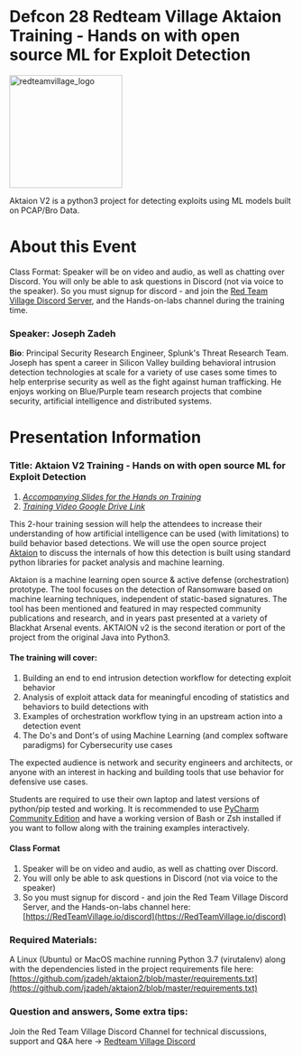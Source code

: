 # Defcon 28 Redteam Village Aktaion Training - Hands on with open source ML for Exploit Detection

<td> <img src="https://github.com/jzadeh/aktaion2/blob/master/defcon2020/RTV-logo-high-res.png" alt="redteamvillage_logo" width="200" height="200"/> </td>


Aktaion V2 is a python3 project for detecting exploits using ML models built on PCAP/Bro Data. 

# About this Event
Class Format: Speaker will be on video and audio, as well as chatting over Discord. 
You will only be able to ask questions in Discord (not via voice to the speaker). 
So you must signup for discord - and join the [Red Team Village Discord Server](https://RedTeamVillage.io/discord), 
and the Hands-on-labs channel during the training time.

### Speaker: Joseph Zadeh
**Bio**: Principal Security Research Engineer, Splunk's Threat Research Team.
Joseph has spent a career in Silicon Valley building behavioral intrusion detection technologies at scale for a 
variety of use cases some times to help enterprise security as well as the fight against human 
trafficking. He enjoys working on Blue/Purple team research projects that combine security, artificial intelligence 
and distributed systems.

# Presentation Information

### Title: Aktaion V2 Training - Hands on with open source ML for Exploit Detection

1. [*Accompanying Slides for the Hands on Training*](https://docs.google.com/presentation/d/12mLg-DDVz8ddTN8mFU7jPu7RhQppCVMqzhQCU58VZC4/edit?usp=sharing)
2. [*Training Video Google Drive Link*](https://drive.google.com/a/splunk.com/uc?id=1LlFz6u3jNsUsjJz9M9glj_RcMXDJPfZD&export=download)

This 2-hour training session will help the attendees to increase their understanding of how artificial 
intelligence can be used (with limitations) to build behavior based detections.  We will use the open source project
[Aktaion](https://github.com/jzadeh/aktaion2) to discuss the internals of how this detection is built using standard python libraries for packet analysis and 
machine learning. 

Aktaion is a machine learning open source & active defense (orchestration) prototype. 
The tool focuses on the detection of Ransomware based on machine learning techniques, 
independent of static-based signatures. The tool has been mentioned and featured in may respected community 
publications and research, and in years past presented at a variety of Blackhat Arsenal events. 
AKTAION v2 is the second iteration or port of the project from the original Java into Python3.

####  **The training will cover:** 
1.  Building an end to end intrusion detection workflow for detecting exploit behavior
2.  Analysis of exploit attack data for meaningful encoding of statistics and behaviors to build detections with
3.  Examples of orchestration workflow tying in an upstream action into a detection event
4.  The Do's and Dont's of using Machine Learning (and complex software paradigms) for Cybersecurity use cases


The expected audience is network and security engineers and architects, 
or anyone with an interest in hacking and building 
tools that use behavior for defensive use cases. 

Students are required to use their own laptop and latest versions of python/pip tested and working.  It is recommended
to use [PyCharm Community Edition](https://www.jetbrains.com/pycharm/download/) and have a working version of Bash or Zsh
installed if you want to follow along with the training examples interactively. 

#### **Class Format**
1. Speaker will be on video and audio, as well as chatting over Discord.
2. You will only be able to ask questions in Discord (not via voice to the speaker)
3. So you must signup for discord - and join the Red Team Village Discord Server, and the Hands-on-labs channel here: [https://RedTeamVillage.io/discord](https://RedTeamVillage.io/discord)

### Required Materials:

A Linux (Ubuntu) or MacOS machine running Python 3.7 (virutalenv) along with the dependencies listed in the project requirements file here:
[https://github.com/jzadeh/aktaion2/blob/master/requirements.txt](https://github.com/jzadeh/aktaion2/blob/master/requirements.txt)

### Question and answers, Some extra tips:
Join the Red Team Village Discord Channel for technical discussions, support and Q&A here -> [Redteam Village Discord](https://RedTeamVillage.io/discord)

